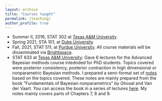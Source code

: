 ```yaml
---
layout: archive
title: "Courses taught"
permalink: /teaching/
author_profile: true
---
```


* Summer II, 2016, STAT 302 at [Texas A&M University](https://www.tamu.edu/)
* Spring 2021, STA 101, at [Duke University](https://www.duke.edu/)
* Fall, 2021, STAT 511, at [Purdue University](https://www.purdue.edu/). All course materials will be disseminated via [Brightspace](https://www.purdue.brightspace.com).
* STAT 633 at [Texas A&M University](https://www.tamu.edu/): Gave 6 lectures for the Advanced Bayesian methods course intednded for PhD 
students. Topics covered were posterior consistency, posterior contraction in high dimensional or nonparametric Bayesian methods. I prepared a semi-formal set of [notes](https://antik015.github.io/files/bayes_rates.pdf) based on the topics covered. These notes are mainly prepared from the book "Fundamentals of Bayesian nonparametrics" by Ghosal and Van der Vaart. You can 
access the book in a series of lectures [here](http://www.math.leidenuniv.nl/~avdvaart/BNP/BNP.pdf). My notes mainly covers parts of Chapters 7, 8 and 9.
